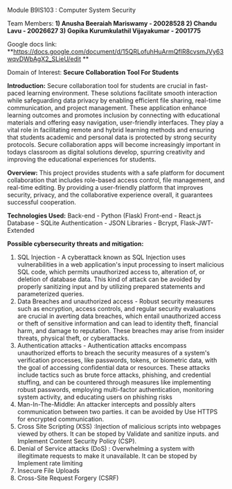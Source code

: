 Module B9IS103 : Computer System Security

Team Members:
**1) Anusha Beeraiah Mariswamy - 20028528
2) Chandu Lavu - 20026627
3) Gopika Kurumkulathil Vijayakumar - 2001775**

Google docs link:
**https://docs.google.com/document/d/15QRLofuhHuArmQfIR8cvsmJVy63wqvDWbAgX2_SLieU/edit **


Domain of Interest: 
**Secure Collaboration Tool For Students**

**Introduction:**
Secure collaboration tool for students are crucial in fast-paced learning environment. These solutions facilitate smooth interaction while safeguarding data privacy by enabling efficient file sharing, real-time communication, and project management. These application enhance learning outcomes and promotes inclusion by connecting with educational materials and offering easy navigation, user-friendly interfaces. They play a vital role in facilitating remote and hybrid learning methods and ensuring that students academic and personal data is protected by strong security protocols. Secure collaboration apps will become increasingly important in todays classroom as digital solutions develop, spurring creativity and improving the educational experiences for students.


**Overview:**
This project provides students with a safe platform for document collaboration that includes role-based access control, file management, and real-time editing. By providing a user-friendly platform that improves security, privacy, and the collaborative experience overall, it guarantees successful cooperation.

**Technologies Used:**
Back-end - Python (Flask) 
Front-end - React.js 
Database - SQLite 
Authentication - JSON
Libraries - Bcrypt, Flask-JWT-Extended

**Possible cybersecurity threats and mitigation:**
1) SQL Injection - A cyberattack known as SQL Injection uses vulnerabilities in a web application's input processing to insert malicious SQL code, which permits unauthorized access to, alteration of, or deletion of database data. This kind of attack can be avoided by properly sanitizing input and by utilizing prepared statements and parameterized queries.
2) Data Breaches and unauthorized access - Robust security measures such as encryption, access controls, and regular security evaluations are crucial in averting data breaches, which entail unauthorized access or theft of sensitive information and can lead to identity theft, financial harm, and damage to reputation. These breaches may arise from insider threats, physical theft, or cyberattacks.
3) Authentication attacks - Authentication attacks encompass unauthorized efforts to breach the security measures of a system's verification processes, like passwords, tokens, or biometric data, with the goal of accessing confidential data or resources. These attacks include tactics such as brute force attacks, phishing, and credential stuffing, and can be countered through measures like implementing robust passwords, employing multi-factor authentication, monitoring system activity, and educating users on phishing risks
4) Man-In-The-Middle: An attacker intercepts and possibly alters communication between two parties.
  it can be avoided by Use HTTPS for encrypted communication.
5) Cross Site Scripting (XSS) :Injection of malicious scripts into webpages viewed by others.
    It can be stoped by Validate and sanitize inputs. and Implement Content Security Policy (CSP).
7) Denial of Service attacks (DoS) : Overwhelming a system with illegitimate requests to make it unavailable.
   It can be stoped by Implement rate limiting
9) Insecure File Uploads
10) Cross-Site Request Forgery (CSRF)



